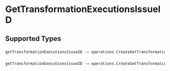# GetTransformationExecutionsIssueID


## Supported Types

### 

```go
getTransformationExecutionsIssueID := operations.CreateGetTransformationExecutionsIssueIDStr(string{/* values here */})
```

### 

```go
getTransformationExecutionsIssueID := operations.CreateGetTransformationExecutionsIssueIDArrayOfstr([]string{/* values here */})
```

